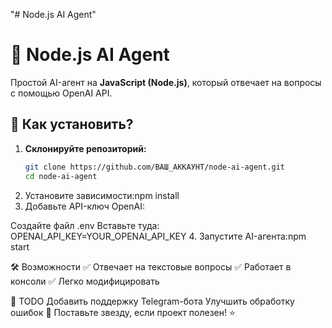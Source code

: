 "# Node.js AI Agent" 
# 🤖 Node.js AI Agent  

Простой AI-агент на **JavaScript (Node.js)**, который отвечает на вопросы с помощью OpenAI API.  

## 🚀 Как установить?  
1. **Склонируйте репозиторий:**  
   ```bash
   git clone https://github.com/ВАШ_АККАУНТ/node-ai-agent.git
   cd node-ai-agent
2. Установите зависимости:npm install
3. Добавьте API-ключ OpenAI:

Создайте файл .env
Вставьте туда: OPENAI_API_KEY=YOUR_OPENAI_API_KEY
4. Запустите AI-агента:npm start

🛠 Возможности
✅ Отвечает на текстовые вопросы
✅ Работает в консоли
✅ Легко модифицировать

📌 TODO
Добавить поддержку Telegram-бота
Улучшить обработку ошибок
🌟 Поставьте звезду, если проект полезен! ⭐
